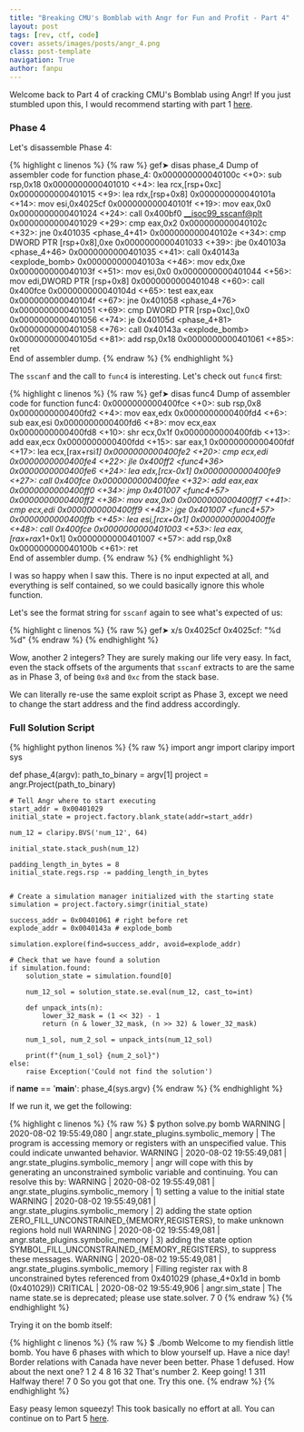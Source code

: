 ```yaml
---
title: "Breaking CMU's Bomblab with Angr for Fun and Profit - Part 4"
layout: post
tags: [rev, ctf, code]
cover: assets/images/posts/angr_4.png
class: post-template
navigation: True
author: fanpu
---
```


Welcome back to Part 4 of cracking CMU's Bomblab using Angr! If you just stumbled upon this, I would recommend starting with part 1 [here](breaking-cmu-bomblab-with-angr-for-fun-and-profit).

### Phase 4

Let's disassemble Phase 4:

{% highlight c linenos %}
{% raw %}
gef➤  disas phase_4
Dump of assembler code for function phase_4:
   0x000000000040100c <+0>:	sub    rsp,0x18
   0x0000000000401010 <+4>:	lea    rcx,[rsp+0xc]
   0x0000000000401015 <+9>:	lea    rdx,[rsp+0x8]
   0x000000000040101a <+14>:	mov    esi,0x4025cf
   0x000000000040101f <+19>:	mov    eax,0x0
   0x0000000000401024 <+24>:	call   0x400bf0 <__isoc99_sscanf@plt>
   0x0000000000401029 <+29>:	cmp    eax,0x2
   0x000000000040102c <+32>:	jne    0x401035 <phase_4+41>
   0x000000000040102e <+34>:	cmp    DWORD PTR [rsp+0x8],0xe
   0x0000000000401033 <+39>:	jbe    0x40103a <phase_4+46>
   0x0000000000401035 <+41>:	call   0x40143a <explode_bomb>
   0x000000000040103a <+46>:	mov    edx,0xe
   0x000000000040103f <+51>:	mov    esi,0x0
   0x0000000000401044 <+56>:	mov    edi,DWORD PTR [rsp+0x8]
   0x0000000000401048 <+60>:	call   0x400fce <func4>
   0x000000000040104d <+65>:	test   eax,eax
   0x000000000040104f <+67>:	jne    0x401058 <phase_4+76>
   0x0000000000401051 <+69>:	cmp    DWORD PTR [rsp+0xc],0x0
   0x0000000000401056 <+74>:	je     0x40105d <phase_4+81>
   0x0000000000401058 <+76>:	call   0x40143a <explode_bomb>
   0x000000000040105d <+81>:	add    rsp,0x18
   0x0000000000401061 <+85>:	ret    
End of assembler dump.
{% endraw %}
{% endhighlight %}

The `sscanf` and the call to `func4` is interesting. Let's check out `func4` first:

{% highlight c linenos %}
{% raw %}
gef➤  disas func4
Dump of assembler code for function func4:
   0x0000000000400fce <+0>:	sub    rsp,0x8
   0x0000000000400fd2 <+4>:	mov    eax,edx
   0x0000000000400fd4 <+6>:	sub    eax,esi
   0x0000000000400fd6 <+8>:	mov    ecx,eax
   0x0000000000400fd8 <+10>:	shr    ecx,0x1f
   0x0000000000400fdb <+13>:	add    eax,ecx
   0x0000000000400fdd <+15>:	sar    eax,1
   0x0000000000400fdf <+17>:	lea    ecx,[rax+rsi*1]
   0x0000000000400fe2 <+20>:	cmp    ecx,edi
   0x0000000000400fe4 <+22>:	jle    0x400ff2 <func4+36>
   0x0000000000400fe6 <+24>:	lea    edx,[rcx-0x1]
   0x0000000000400fe9 <+27>:	call   0x400fce <func4>
   0x0000000000400fee <+32>:	add    eax,eax
   0x0000000000400ff0 <+34>:	jmp    0x401007 <func4+57>
   0x0000000000400ff2 <+36>:	mov    eax,0x0
   0x0000000000400ff7 <+41>:	cmp    ecx,edi
   0x0000000000400ff9 <+43>:	jge    0x401007 <func4+57>
   0x0000000000400ffb <+45>:	lea    esi,[rcx+0x1]
   0x0000000000400ffe <+48>:	call   0x400fce <func4>
   0x0000000000401003 <+53>:	lea    eax,[rax+rax*1+0x1]
   0x0000000000401007 <+57>:	add    rsp,0x8
   0x000000000040100b <+61>:	ret    
End of assembler dump.
{% endraw %}
{% endhighlight %}

I was so happy when I saw this. There is no input expected at all, and everything is self contained, so we could basically ignore this whole function.

Let's see the format string for `sscanf` again to see what's expected of us:

{% highlight c linenos %}
{% raw %}
gef➤  x/s 0x4025cf
0x4025cf:	"%d %d"
{% endraw %}
{% endhighlight %}

Wow, another 2 integers? They are surely making our life very easy. In fact, even the stack offsets of the arguments that `sscanf` extracts to are the same as in Phase 3, of being `0x8` and `0xc` from the stack base. 

We can literally re-use the same exploit script as Phase 3, except we need to change the start address and the find address accordingly.

### Full Solution Script
{% highlight python linenos %}
{% raw %}
import angr
import claripy
import sys

def phase_4(argv):
    path_to_binary = argv[1]
    project = angr.Project(path_to_binary)

    # Tell Angr where to start executing 
    start_addr = 0x00401029
    initial_state = project.factory.blank_state(addr=start_addr)

    num_12 = claripy.BVS('num_12', 64)

    initial_state.stack_push(num_12)

    padding_length_in_bytes = 8
    initial_state.regs.rsp -= padding_length_in_bytes

    
    # Create a simulation manager initialized with the starting state
    simulation = project.factory.simgr(initial_state)

    success_addr = 0x00401061 # right before ret
    explode_addr = 0x0040143a # explode_bomb

    simulation.explore(find=success_addr, avoid=explode_addr)

    # Check that we have found a solution
    if simulation.found:
        solution_state = simulation.found[0]

        num_12_sol = solution_state.se.eval(num_12, cast_to=int)

        def unpack_ints(n):
            lower_32_mask = (1 << 32) - 1
            return (n & lower_32_mask, (n >> 32) & lower_32_mask)

        num_1_sol, num_2_sol = unpack_ints(num_12_sol)

        print(f"{num_1_sol} {num_2_sol}")
    else:
        raise Exception('Could not find the solution')

if __name__ == '__main__':
    phase_4(sys.argv)
{% endraw %}
{% endhighlight %}

If we run it, we get the following:


{% highlight c linenos %}
{% raw %}
$ python solve.py bomb
WARNING | 2020-08-02 19:55:49,080 | angr.state_plugins.symbolic_memory | The program is accessing memory or registers with an unspecified value. This could indicate unwanted behavior.
WARNING | 2020-08-02 19:55:49,081 | angr.state_plugins.symbolic_memory | angr will cope with this by generating an unconstrained symbolic variable and continuing. You can resolve this by:
WARNING | 2020-08-02 19:55:49,081 | angr.state_plugins.symbolic_memory | 1) setting a value to the initial state
WARNING | 2020-08-02 19:55:49,081 | angr.state_plugins.symbolic_memory | 2) adding the state option ZERO_FILL_UNCONSTRAINED_{MEMORY,REGISTERS}, to make unknown regions hold null
WARNING | 2020-08-02 19:55:49,081 | angr.state_plugins.symbolic_memory | 3) adding the state option SYMBOL_FILL_UNCONSTRAINED_{MEMORY_REGISTERS}, to suppress these messages.
WARNING | 2020-08-02 19:55:49,081 | angr.state_plugins.symbolic_memory | Filling register rax with 8 unconstrained bytes referenced from 0x401029 (phase_4+0x1d in bomb (0x401029))
CRITICAL | 2020-08-02 19:55:49,906 | angr.sim_state | The name state.se is deprecated; please use state.solver.
7 0
{% endraw %}
{% endhighlight %}

Trying it on the bomb itself:

{% highlight c linenos %}
{% raw %}
$ ./bomb
Welcome to my fiendish little bomb. You have 6 phases with
which to blow yourself up. Have a nice day!
Border relations with Canada have never been better.
Phase 1 defused. How about the next one?
1 2 4 8 16 32
That's number 2.  Keep going!
1 311
Halfway there!
7 0
So you got that one.  Try this one.
{% endraw %}
{% endhighlight %}

Easy peasy lemon squeezy! This took basically no effort at all. You can continue on to Part 5 [here](breaking-cmu-bomblab-with-angr-for-fun-and-profit-part-5).
